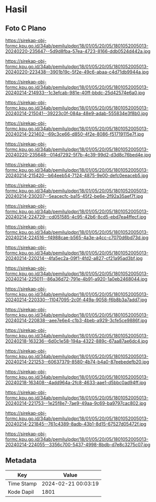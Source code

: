 # Hasil

## Foto C Plano

https://sirekap-obj-formc.kpu.go.id/34ab/pemilu/pdpr/18/01/05/20/05/1801052005013-20240220-235647--5d9d8fba-57ea-4723-8166-ddb0524d442a.jpg

https://sirekap-obj-formc.kpu.go.id/34ab/pemilu/pdpr/18/01/05/20/05/1801052005013-20240220-223438--3901b19c-5f2e-49c6-abaa-c4d71db9944a.jpg

https://sirekap-obj-formc.kpu.go.id/34ab/pemilu/pdpr/18/01/05/20/05/1801052005013-20240214-214933--1c3efcab-981e-40ff-bbdc-25d42574e6a0.jpg

https://sirekap-obj-formc.kpu.go.id/34ab/pemilu/pdpr/18/01/05/20/05/1801052005013-20240214-215041--39223c0f-084a-48e9-adab-555834e3f8b0.jpg

https://sirekap-obj-formc.kpu.go.id/34ab/pemilu/pdpr/18/01/05/20/05/1801052005013-20240214-221402--69c3ce66-d850-4f2e-8086-f51719115e7f.jpg

https://sirekap-obj-formc.kpu.go.id/34ab/pemilu/pdpr/18/01/05/20/05/1801052005013-20240220-235648--014d7292-5f7b-4c39-99d2-d3d8c76bed4e.jpg

https://sirekap-obj-formc.kpu.go.id/34ab/pemilu/pdpr/18/01/05/20/05/1801052005013-20240214-215420--b64eeb54-7124-4875-9e00-defc0eeaceb5.jpg

https://sirekap-obj-formc.kpu.go.id/34ab/pemilu/pdpr/18/01/05/20/05/1801052005013-20240214-230207--5eacecfc-ba15-45f2-be6e-2f92a35aef7f.jpg

https://sirekap-obj-formc.kpu.go.id/34ab/pemilu/pdpr/18/01/05/20/05/1801052005013-20240214-224729--cd051585-4c95-42b6-8cd5-ebd7ea4ffecf.jpg

https://sirekap-obj-formc.kpu.go.id/34ab/pemilu/pdpr/18/01/05/20/05/1801052005013-20240214-224516--f4988cae-b565-4a3e-a4cc-c7070d6bd73d.jpg

https://sirekap-obj-formc.kpu.go.id/34ab/pemilu/pdpr/18/01/05/20/05/1801052005013-20240214-220214--4fa5ec2a-09f1-4fd2-a827-cf21a95ad3bf.jpg

https://sirekap-obj-formc.kpu.go.id/34ab/pemilu/pdpr/18/01/05/20/05/1801052005013-20240214-225011--86a36d72-791e-4b91-a920-1a0eb2468044.jpg

https://sirekap-obj-formc.kpu.go.id/34ab/pemilu/pdpr/18/01/05/20/05/1801052005013-20240214-220330--11047095-2c0f-449a-9058-f6b8b3a7add7.jpg

https://sirekap-obj-formc.kpu.go.id/34ab/pemilu/pdpr/18/01/05/20/05/1801052005013-20240214-220838--aee7e6e4-c1b3-4beb-a929-3cfe5ce9886f.jpg

https://sirekap-obj-formc.kpu.go.id/34ab/pemilu/pdpr/18/01/05/20/05/1801052005013-20240218-163236--6d0c1e58-194a-4322-889c-67aa87ae6dc4.jpg

https://sirekap-obj-formc.kpu.go.id/34ab/pemilu/pdpr/18/01/05/20/05/1801052005013-20240214-221253--60637379-8580-4b74-b4a0-87eebedefb20.jpg

https://sirekap-obj-formc.kpu.go.id/34ab/pemilu/pdpr/18/01/05/20/05/1801052005013-20240218-163408--4add964a-2fc8-4633-aae1-d5bbc0ad94ff.jpg

https://sirekap-obj-formc.kpu.go.id/34ab/pemilu/pdpr/18/01/05/20/05/1801052005013-20240214-221753--1e25f8e7-7ae9-49aa-9c69-ba9797cac802.jpg

https://sirekap-obj-formc.kpu.go.id/34ab/pemilu/pdpr/18/01/05/20/05/1801052005013-20240214-221845--761c4389-8adb-43b1-8d15-67527d05472f.jpg

https://sirekap-obj-formc.kpu.go.id/34ab/pemilu/pdpr/18/01/05/20/05/1801052005013-20240214-224055--3356c700-5437-4998-8bdb-d7e8c3275c07.jpg


## Metadata

| Key        | Value               |
| ---------- | ------------------- |
| Time Stamp | 2024-02-21 00:03:19 |
| Kode Dapil | 1801                |



